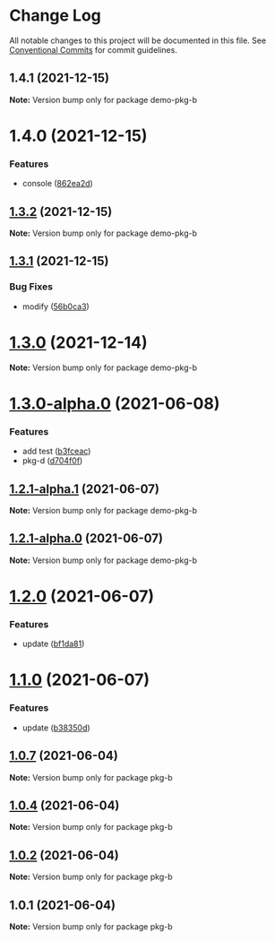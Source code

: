 # Change Log

All notable changes to this project will be documented in this file.
See [Conventional Commits](https://conventionalcommits.org) for commit guidelines.

## 1.4.1 (2021-12-15)

**Note:** Version bump only for package demo-pkg-b





# 1.4.0 (2021-12-15)


### Features

* console ([862ea2d](https://github.com/MrSeaWave/lerna-demo/commit/862ea2d4704c3de4ad6a2c53fa6a5a2f7a8b0893))





## [1.3.2](https://github.com/MrSeaWave/lerna-demo/compare/demo-pkg-b@1.3.1...demo-pkg-b@1.3.2) (2021-12-15)

**Note:** Version bump only for package demo-pkg-b





## [1.3.1](https://github.com/MrSeaWave/lerna-demo/compare/demo-pkg-b@1.3.0...demo-pkg-b@1.3.1) (2021-12-15)


### Bug Fixes

* modify ([56b0ca3](https://github.com/MrSeaWave/lerna-demo/commit/56b0ca3729f092d7fc57cc663e606b08c14711d7))





# [1.3.0](https://github.com/MrSeaWave/lerna-demo/compare/demo-pkg-b@1.3.0-alpha.0...demo-pkg-b@1.3.0) (2021-12-14)

**Note:** Version bump only for package demo-pkg-b





# [1.3.0-alpha.0](https://github.com/MrSeaWave/lerna-demo/compare/demo-pkg-b@1.2.1-alpha.1...demo-pkg-b@1.3.0-alpha.0) (2021-06-08)


### Features

* add test ([b3fceac](https://github.com/MrSeaWave/lerna-demo/commit/b3fceac55f74468a9b88e7c31778ebe1fec0e6c4))
* pkg-d ([d704f0f](https://github.com/MrSeaWave/lerna-demo/commit/d704f0f9adbdff4e31959aa4a69e59783b0a2bcb))





## [1.2.1-alpha.1](https://github.com/MrSeaWave/lerna-demo/compare/demo-pkg-b@1.2.1-alpha.0...demo-pkg-b@1.2.1-alpha.1) (2021-06-07)

**Note:** Version bump only for package demo-pkg-b





## [1.2.1-alpha.0](https://github.com/MrSeaWave/lerna-demo/compare/demo-pkg-b@1.2.0...demo-pkg-b@1.2.1-alpha.0) (2021-06-07)

**Note:** Version bump only for package demo-pkg-b





# [1.2.0](https://github.com/MrSeaWave/lerna-demo/compare/demo-pkg-b@1.1.1...demo-pkg-b@1.2.0) (2021-06-07)


### Features

* update ([bf1da81](https://github.com/MrSeaWave/lerna-demo/commit/bf1da81c6db5ae8c4051f981da929adb2d80f284))





# [1.1.0](https://github.com/MrSeaWave/lerna-demo/compare/demo-pkg-b@1.0.10...demo-pkg-b@1.1.0) (2021-06-07)


### Features

* update ([b38350d](https://github.com/MrSeaWave/lerna-demo/commit/b38350dcc4c5f078ea250af095bf8e0d405bca92))





## [1.0.7](https://github.com/MrSeaWave/lerna-demo/compare/pkg-b@1.0.6...pkg-b@1.0.7) (2021-06-04)

**Note:** Version bump only for package pkg-b





## [1.0.4](https://github.com/MrSeaWave/lerna-demo/compare/pkg-b@1.0.3...pkg-b@1.0.4) (2021-06-04)

**Note:** Version bump only for package pkg-b





## [1.0.2](https://github.com/MrSeaWave/lerna-demo/compare/pkg-b@1.0.1...pkg-b@1.0.2) (2021-06-04)

**Note:** Version bump only for package pkg-b





## 1.0.1 (2021-06-04)

**Note:** Version bump only for package pkg-b
